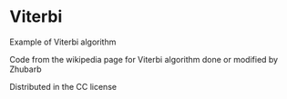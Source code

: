 # Viterbi
Example of Viterbi algorithm

Code from the wikipedia page for Viterbi algorithm done or modified by Zhubarb

Distributed in the CC license
